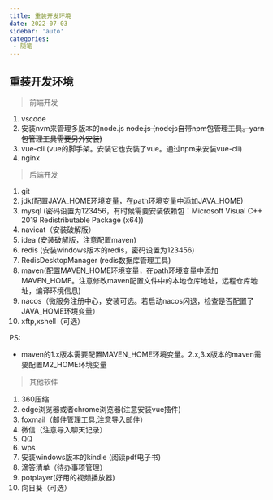```yaml
---
title: 重装开发环境
date: 2022-07-03
sidebar: 'auto'
categories: 
 - 随笔
---
```


## 重装开发环境

> 前端开发



1. vscode
2. 安装nvm来管理多版本的node.js
~~node.js (nodejs自带npm包管理工具。yarn包管理工具需要另外安装)~~
3. vue-cli (vue的脚手架。安装它也安装了vue。通过npm来安装vue-cli)
4. nginx


> 后端开发

1. git
1. jdk(配置JAVA_HOME环境变量，在path环境变量中添加JAVA_HOME)
2. mysql (密码设置为123456，有时候需要安装依赖包：Microsoft Visual C++ 2019 Redistributable Package (x64))
3. navicat（安装破解版）
4. idea (安装破解版，注意配置maven)
5. redis (安装windows版本的redis，密码设置为123456)
6. RedisDesktopManager (redis数据库管理工具)
7. maven(配置MAVEN_HOME环境变量，在path环境变量中添加MAVEN_HOME。注意修改maven配置文件中的本地仓库地址，远程仓库地址，编译环境信息)
8. nacos（微服务注册中心，安装可选。若启动nacos闪退，检查是否配置了JAVA_HOME环境变量）
9. xftp,xshell（可选）

PS:
* maven的1.x版本需要配置MAVEN_HOME环境变量。2.x,3.x版本的maven需要配置M2_HOME环境变量


> 其他软件

1. 360压缩
3. edge浏览器或者chrome浏览器(注意安装vue插件)
4. foxmail（邮件管理工具,注意导入邮件）
5. 微信（注意导入聊天记录）
6. QQ
7. wps
8. 安装windows版本的kindle (阅读pdf电子书)
9. 滴答清单（待办事项管理）
10. potplayer(好用的视频播放器)
11. 向日葵（可选）


